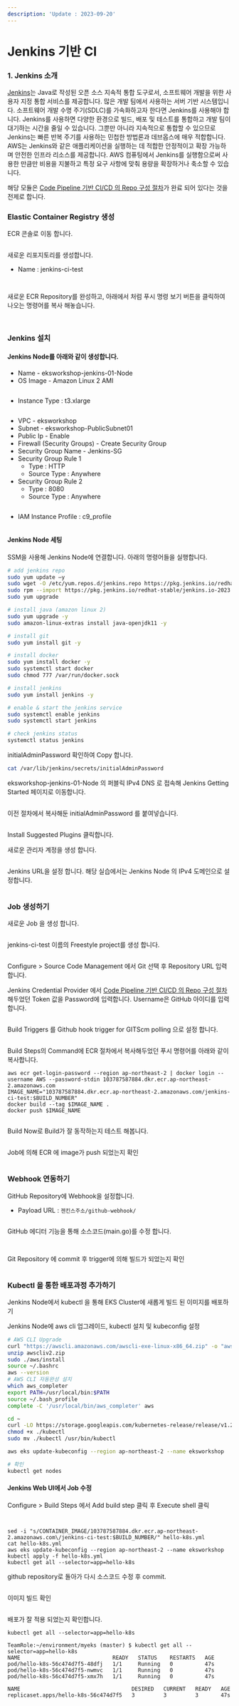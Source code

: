 ```yaml
---
description: 'Update : 2023-09-20'
---
```


# Jenkins 기반 CI

### 1. Jenkins 소개  <a href="#ci-cd" id="ci-cd"></a>

[Jenkins](https://jenkins.io/)는 Java로 작성된 오픈 소스 지속적 통합 도구로서, 소프트웨어 개발을 위한 사용자 지정 통합 서비스를 제공합니다. 많은 개발 팀에서 사용하는 서버 기반 시스템입니다. 소프트웨어 개발 수명 주기(SDLC)를 가속화하고자 한다면 Jenkins를 사용해야 합니다. Jenkins를 사용하면 다양한 환경으로 빌드, 배포 및 테스트를 통합하고 개발 팀이 대기하는 시간을 줄일 수 있습니다. 그뿐만 아니라 지속적으로 통합할 수 있으므로 Jenkins는 빠른 반복 주기를 사용하는 민첩한 방법론과 데브옵스에 매우 적합합니다. AWS는 Jenkins와 같은 애플리케이션을 실행하는 데 적합한 안정적이고 확장 가능하며 안전한 인프라 리소스를 제공합니다. AWS 컴퓨팅에서 Jenkins를 실행함으로써 사용한 만큼만 비용을 지불하고 특정 요구 사항에 맞춰 용량을 확장하거나 축소할 수 있습니다.

해당 모듈은 [Code Pipeline 기반 CI/CD 의 Repo 구성 절차](https://whchoi98.gitbook.io/k8s/eks-cicd/cicd-w-codepipeline#repo)가 완료 되어 있다는 것을 전제로 합니다.

### Elastic Container Registry 생성 <a href="#role" id="role"></a>

ECR 콘솔로 이동 합니다.

<figure><img src="../.gitbook/assets/image (9).png" alt=""><figcaption></figcaption></figure>

새로운 리포지토리를 생성합니다.

* Name : jenkins-ci-test

<figure><img src="../.gitbook/assets/image (10).png" alt=""><figcaption></figcaption></figure>

<figure><img src="../.gitbook/assets/image (11).png" alt=""><figcaption></figcaption></figure>

새로운 ECR Repository를 완성하고, 아래에서 처럼 푸시 명령 보기 버튼을 클릭하여 나오는 명령어를 복사 해놓습니다.

<figure><img src="../.gitbook/assets/image (506).png" alt=""><figcaption></figcaption></figure>

<figure><img src="../.gitbook/assets/image (12).png" alt=""><figcaption></figcaption></figure>

### Jenkins 설치 <a href="#role" id="role"></a>

#### Jenkins Node를  아래와 같이 생성합니다. <a href="#id-2.-aws-auth-configmap" id="id-2.-aws-auth-configmap"></a>

* Name - eksworkshop-jenkins-01-Node
* OS Image - Amazon Linux 2 AMI

<figure><img src="../.gitbook/assets/image (507).png" alt=""><figcaption></figcaption></figure>

* Instance Type : t3.xlarge

<figure><img src="../.gitbook/assets/image (508).png" alt=""><figcaption></figcaption></figure>

* VPC - eksworkshop
* Subnet - eksworkshop-PublicSubnet01
* Public Ip - Enable
* Firewall (Security Groups) - Create Security Group
* Security Group Name - Jenkins-SG
* Security Group Rule 1
  * Type : HTTP
  * Source Type : Anywhere
* Security Group Rule 2
  * Type : 8080
  * Source Type : Anywhere

<figure><img src="../.gitbook/assets/image (509).png" alt=""><figcaption></figcaption></figure>

* IAM Instance Profile : c9\_profile

<figure><img src="../.gitbook/assets/image (510).png" alt=""><figcaption></figcaption></figure>

#### Jenkins Node 세팅 <a href="#id-2.-aws-auth-configmap" id="id-2.-aws-auth-configmap"></a>

SSM을 사용해 Jenkins Node에 연결합니다. 아래의 명령어들을 실행합니다.

```sh
# add jenkins repo
sudo yum update –y
sudo wget -O /etc/yum.repos.d/jenkins.repo https://pkg.jenkins.io/redhat-stable/jenkins.repo
sudo rpm --import https://pkg.jenkins.io/redhat-stable/jenkins.io-2023.key
sudo yum upgrade

# install java (amazon linux 2)
sudo yum upgrade -y
sudo amazon-linux-extras install java-openjdk11 -y

# install git
sudo yum install git -y

# install docker
sudo yum install docker -y
sudo systemctl start docker
sudo chmod 777 /var/run/docker.sock

# install jenkins
sudo yum install jenkins -y

# enable & start the jenkins service
sudo systemctl enable jenkins
sudo systemctl start jenkins

# check jenkins status
systemctl status jenkins
```

initialAdminPassword 확인하여 Copy 합니다.

```sh
cat /var/lib/jenkins/secrets/initialAdminPassword
```

eksworkshop-jenkins-01-Node 의 퍼블릭 IPv4 DNS 로 접속해 Jenkins Getting Started 페이지로 이동합니다.

<figure><img src="../.gitbook/assets/image (24).png" alt=""><figcaption></figcaption></figure>

이전 절차에서 복사해둔 initialAdminPassword 를 붙여넣습니다.

<figure><img src="../.gitbook/assets/image (23).png" alt=""><figcaption></figcaption></figure>

Install Suggested Plugins 클릭합니다.



새로운 관리자 계정을 생성 합니다.

<figure><img src="../.gitbook/assets/image (26).png" alt=""><figcaption></figcaption></figure>

Jenkins URL을 설정 합니다. 해당 실습에서는 Jenkins Node 의 IPv4 도메인으로 설정합니다.

<figure><img src="../.gitbook/assets/image (27).png" alt=""><figcaption></figcaption></figure>

### Job 생성하기

새로운 Job 을 생성 합니다.

<figure><img src="../.gitbook/assets/image (5).png" alt=""><figcaption></figcaption></figure>

jenkins-ci-test 이름의 Freestyle project를 생성 합니다.

<figure><img src="../.gitbook/assets/image (6).png" alt=""><figcaption></figcaption></figure>

Configure > Source Code Management 에서 Git 선택 후 Repository URL 입력 합니다.



Jenkins Credential Provider 에서 [Code Pipeline 기반 CI/CD 의 Repo 구성 절차](https://whchoi98.gitbook.io/k8s/eks-cicd/cicd-w-codepipeline#repo) 해두었던 Token 값을 Password에 입력합니다. Username은 GitHub 아이디를 입력합니다.

<figure><img src="../.gitbook/assets/image (7).png" alt=""><figcaption></figcaption></figure>

Build Triggers 를 Github hook trigger for GITScm polling 으로 설정 합니다.

<figure><img src="../.gitbook/assets/image (8).png" alt=""><figcaption></figcaption></figure>

Build Steps의 Command에 ECR 절차에서 복사해두었던 푸시 명령어를 아래와 같이 복사합니다.

```
aws ecr get-login-password --region ap-northeast-2 | docker login --username AWS --password-stdin 103787587884.dkr.ecr.ap-northeast-2.amazonaws.com
IMAGE_NAME="103787587884.dkr.ecr.ap-northeast-2.amazonaws.com/jenkins-ci-test:$BUILD_NUMBER"
docker build --tag $IMAGE_NAME .
docker push $IMAGE_NAME
```

<figure><img src="../.gitbook/assets/image (1) (1) (1) (1).png" alt=""><figcaption></figcaption></figure>

Build Now로 Build가 잘 동작하는지 테스트 해봅니다.

<figure><img src="../.gitbook/assets/image (13).png" alt=""><figcaption></figcaption></figure>

Job에 의해 ECR 에 image가 push 되었는지 확인

<figure><img src="../.gitbook/assets/image (15).png" alt=""><figcaption></figcaption></figure>

### Webhook 연동하기

GitHub Repository에 Webhook을 설정합니다.

* Payload URL : `젠킨스주소/github-webhook/`

<figure><img src="../.gitbook/assets/image (18).png" alt=""><figcaption></figcaption></figure>

GitHub 에디터 기능을 통해 소스코드(main.go)를 수정 합니다.

<figure><img src="../.gitbook/assets/image (16).png" alt=""><figcaption></figcaption></figure>

<figure><img src="../.gitbook/assets/image (17).png" alt=""><figcaption></figcaption></figure>

Git Repository 에 commit 후 trigger에 의해 빌드가 되었는지 확인

<figure><img src="../.gitbook/assets/image (20).png" alt=""><figcaption></figcaption></figure>

### Kubectl 을 통한 배포과정 추가하기

Jenkins Node에서 kubectl 을 통해 EKS Cluster에 새롭게 빌드 된 이미지를 배포하기

Jenkins Node에 aws cli 업그레이드, kubectl 설치 및 kubeconfig 설정

```sh
# AWS CLI Upgrade
curl "https://awscli.amazonaws.com/awscli-exe-linux-x86_64.zip" -o "awscliv2.zip"
unzip awscliv2.zip
sudo ./aws/install
source ~/.bashrc
aws --version
# AWS CLI 자동완성 설치 
which aws_completer
export PATH=/usr/local/bin:$PATH
source ~/.bash_profile
complete -C '/usr/local/bin/aws_completer' aws

```

```sh
cd ~
curl -LO https://storage.googleapis.com/kubernetes-release/release/v1.23.17/bin/linux/amd64/kubectl
chmod +x ./kubectl
sudo mv ./kubectl /usr/bin/kubectl

```

```sh
aws eks update-kubeconfig --region ap-northeast-2 --name eksworkshop

# 확인
kubectl get nodes
```



#### Jenkins Web UI에서 Job 수정

Configure > Build Steps 에서 Add build step 클릭 후 Execute shell 클릭

<figure><img src="../.gitbook/assets/image (21).png" alt=""><figcaption></figcaption></figure>

<figure><img src="../.gitbook/assets/image (3).png" alt=""><figcaption></figcaption></figure>

```
sed -i "s/CONTAINER_IMAGE/103787587884.dkr.ecr.ap-northeast-2.amazonaws.com\/jenkins-ci-test:$BUILD_NUMBER/" hello-k8s.yml
cat hello-k8s.yml
aws eks update-kubeconfig --region ap-northeast-2 --name eksworkshop
kubectl apply -f hello-k8s.yml
kubectl get all --selector=app=hello-k8s

```

github repository로 돌아가 다시 소스코드 수정 후 commit.

<figure><img src="../.gitbook/assets/image (2) (1).png" alt=""><figcaption></figcaption></figure>

이미지 빌드 확인

<figure><img src="../.gitbook/assets/image (4).png" alt=""><figcaption></figcaption></figure>



배포가 잘 적용 되었는지 확인합니다.

```
kubectl get all --selector=app=hello-k8s
```

```
TeamRole:~/environment/myeks (master) $ kubectl get all --selector=app=hello-k8s
NAME                             READY   STATUS    RESTARTS   AGE
pod/hello-k8s-56c474d7f5-48dfj   1/1     Running   0          47s
pod/hello-k8s-56c474d7f5-nwmvc   1/1     Running   0          47s
pod/hello-k8s-56c474d7f5-xmx7h   1/1     Running   0          47s

NAME                                   DESIRED   CURRENT   READY   AGE
replicaset.apps/hello-k8s-56c474d7f5   3         3         3       47s
```
